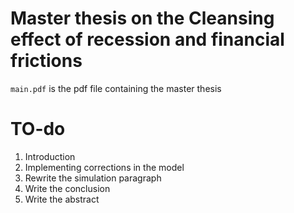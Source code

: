 # Master thesis on the Cleansing effect of recession and financial frictions
```main.pdf``` is the pdf file containing the master thesis 
# TO-do
1. Introduction
2. Implementing corrections in the model
3. Rewrite the simulation paragraph 
4. Write the conclusion
5. Write the abstract
